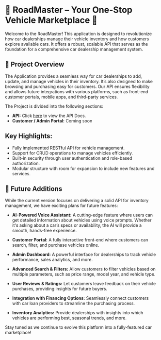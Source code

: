 # 🚗 RoadMaster – Your One-Stop Vehicle Marketplace 🚗

Welcome to the RoadMaster! This application is designed to revolutionize how car dealerships manage their vehicle inventory and how customers explore available cars. It offers a robust, scalable API that serves as the foundation for a comprehensive car dealership management system.

## 🎯 Project Overview

The Application provides a seamless way for car dealerships to add, update, and manage vehicles in their inventory. It’s also designed to make browsing and purchasing easy for customers. Our API ensures flexibility and allows future integrations with various platforms, such as front-end customer portals, mobile apps, and third-party services.

The Project is divided into the following sections:

- **API:** Click [here](backend/README.md) to view the API Docs.
- **Customer / Admin Portal:** Coming soon

## Key Highlights:

- Fully implemented RESTful API for vehicle management.
- Support for CRUD operations to manage vehicles efficiently.
- Built-in security through user authentication and role-based authorization.
- Modular structure with room for expansion to include new features and services.

## 🚀 Future Additions

While the current version focuses on delivering a solid API for inventory management, we have exciting plans for future features:

- **AI-Powered Voice Assistant:** A cutting-edge feature where users can get detailed information about vehicles using voice prompts. Whether it's asking about a car’s specs or availability, the AI will provide a smooth, hands-free experience.

- **Customer Portal:** A fully interactive front-end where customers can search, filter, and purchase vehicles online.

- **Admin Dashboard:** A powerful interface for dealerships to track vehicle performance, sales analytics, and more.

- **Advanced Search & Filters:** Allow customers to filter vehicles based on multiple parameters, such as price range, model year, and vehicle type.

- **User Reviews & Ratings:** Let customers leave feedback on their vehicle purchases, providing insights for future buyers.

- **Integration with Financing Options:** Seamlessly connect customers with car loan providers to streamline the purchasing process.

- **Inventory Analytics:** Provide dealerships with insights into which vehicles are performing best, seasonal trends, and more.

Stay tuned as we continue to evolve this platform into a fully-featured car marketplace!

